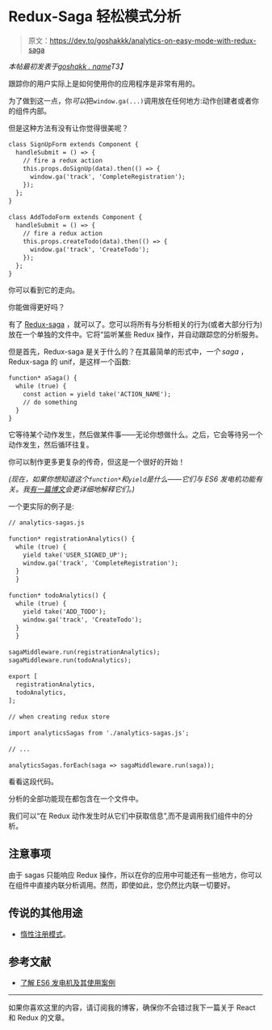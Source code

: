 # Redux-Saga 轻松模式分析

> 原文：<https://dev.to/goshakkk/analytics-on-easy-mode-with-redux-saga>

*本帖最初发表于[goshakk . name](https://goshakkk.name/analytics-easy-redux-saga/)T3】*

跟踪你的用户实际上是如何使用你的应用程序是非常有用的。

为了做到这一点，你*可以*把`window.ga(...)`调用放在任何地方:动作创建者或者你的组件内部。

但是这种方法有没有让你觉得很美呢？

```
class SignUpForm extends Component {
  handleSubmit = () => {
    // fire a redux action
    this.props.doSignUp(data).then(() => {
      window.ga('track', 'CompleteRegistration');
    });
  };
}

class AddTodoForm extends Component {
  handleSubmit = () => {
    // fire a redux action
    this.props.createTodo(data).then(() => {
      window.ga('track', 'CreateTodo');
    });
  };
} 
```

你可以看到它的走向。

你能做得更好吗？

有了 [Redux-saga](http://redux-saga.js.org) ，就可以了。您可以将所有与分析相关的行为(或者大部分行为)放在一个单独的文件中。它将“监听某些 Redux 操作，并自动跟踪您的分析服务。

但是首先，Redux-saga 是关于什么的？在其最简单的形式中，*一个 saga* ，Redux-saga 的 unif，是这样一个函数:

```
function* aSaga() {
  while (true) {
    const action = yield take('ACTION_NAME');
    // do something
  }
} 
```

它等待某个动作发生，然后做某件事——无论你想做什么。之后，它会等待另一个动作发生，然后循环往复。

你可以制作更多更复杂的传奇，但这是一个很好的开始！

*(现在，如果你想知道这个`function*`和`yield`是什么——它们与 ES6 发电机功能有关。我[有一篇博文](/javascript-generators-understanding-sample-use-cases/)会更详细地解释它们。)*

一个更实际的例子是:

```
// analytics-sagas.js

function* registrationAnalytics() {
  while (true) {
    yield take('USER_SIGNED_UP');
    window.ga('track', 'CompleteRegistration');
  }
  }

function* todoAnalytics() {
  while (true) {
    yield take('ADD_TODO');
    window.ga('track', 'CreateTodo');
  }
  }

sagaMiddleware.run(registrationAnalytics);
sagaMiddleware.run(todoAnalytics);

export [
  registrationAnalytics,
  todoAnalytics,
];

// when creating redux store

import analyticsSagas from './analytics-sagas.js';

// ...

analyticsSagas.forEach(saga => sagaMiddleware.run(saga)); 
```

看看这段代码。

分析的全部功能现在都包含在一个文件中。

我们可以“在 Redux 动作发生时从它们中获取信息”,而不是调用我们组件中的分析。

## 注意事项

由于 sagas 只能响应 Redux 操作，所以在你的应用中可能还有一些地方，你可以在组件中直接内联分析调用。然而，即使如此，您仍然比内联一切要好。

## 传说的其他用途

*   [惰性注册模式](https://goshakkk.name/lazy-auth-redux-saga-flow/)。

## 参考文献

*   [了解 ES6 发电机及其使用案例](https://goshakkk.name/javascript-generators-understanding-sample-use-cases/) ![](img/ba0acb4e58bd74f7e230703aaead0532.png)

* * *

如果你喜欢这里的内容，请订阅我的博客，确保你不会错过我下一篇关于 React 和 Redux 的文章。